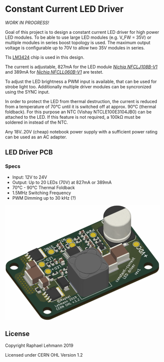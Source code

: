 # Constant Current LED Driver

*WORK IN PROGRESS!*

Goal of this project is to design a constant current LED driver for high power LED modules.
To be able to use large LED modules (e.g. V_FW = 35V) or multiple modules in series boost topology is used.
The maximum output voltage is configurable up to 70V to allow two 35V modules in series.

TIs [LM3424](http://www.ti.com/lit/ds/symlink/lm3424.pdf) chip is used in this design.

The current is adjustable, 827mA for the LED module [*Nichia NFCLJ108B-V1*](www.fairchip.com/pdf/Nichia/NFCLJ108B-V1.pdf)
and 389mA for [*Nichia NFCLL060B-V1*](https://lumstatic.com/Ke/DG/JkgO4GaB6Fu6ut0LEA.pdf) are testet.

To adjust the LED brightness a PWM input is available, that can be used for strobe light too.
Additionally multiple driver modules can be syncronized using the SYNC input.

In order to protect the LED from thermal destruction, the current is reduced from a temperature of 70°C until it is switched off at approx. 90°C (thermal foldback).
For this purpose an NTC (Vishay NTCLE100E3104JB0) can be attached to the LED.
If this feature is not required, a 100kΩ must be soldered in instead of the NTC.

Any 18V..20V (cheap) notebook power supply with a sufficient power rating can be used as an AC adapter.

## LED Driver PCB

### Specs
* Input: 12V to 24V
* Output: Up to 20 LEDs (70V) at 827mA or 389mA
* 70°C - 90°C Thermal Foldback
* 1.5MHz Switching Frequency
* PWM Dimming up to 30 kHz (?)

![PCB Preview](img/pcb_lm3424_rev1.png)

## License

Copyright Raphael Lehmann 2019

Licensed under CERN OHL Version 1.2
